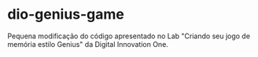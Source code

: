 # dio-genius-game
Pequena modificação do código apresentado no Lab "Criando seu jogo de memória estilo Genius"  da Digital Innovation One.

